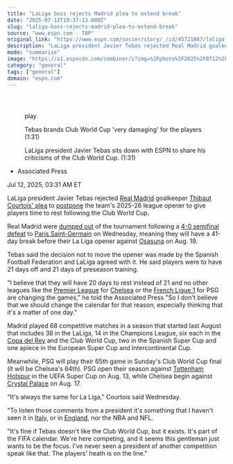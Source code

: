 ```yaml
---
title: "LaLiga boss rejects Madrid plea to extend break"
date: "2025-07-13T19:37:13.000Z"
slug: "laliga-boss-rejects-madrid-plea-to-extend-break"
source: "www.espn.com - TOP"
original_link: "https://www.espn.com/soccer/story/_/id/45721867/laliga-boss-rejects-real-madrid-plea-break-cwc"
description: "LaLiga president Javier Tebas rejected Real Madrid goalkeeper Thibaut Courtois' plea to postpone the team's 2025-26 league opener to give players time to rest following the Club World Cup."
mode: "summarize"
image: "https://a1.espncdn.com/combiner/i?img=%2Fphoto%2F2025%2F0712%2Fr1517990_1296x729_16%2D9.jpg"
category: "general"
tags: ["general"]
domain: "espn.com"
---
```

<div id="readability-page-1" class="page"><section id="article-feed" data-behavior="author_overlay article_header_news_feed_item_meta article_legal_footer"><article data-id="45721867" data-behavior="story_scroll story_progress" data-src="/soccer/story/_/id/45721867/laliga-boss-rejects-real-madrid-plea-break-cwc"><div><header></header><figure data-video="watch,640,360,45718464" data-cerebro-id="68715f62c0cf9d49642eabf7" data-title="Tebas brands Club World Cup 'very damaging' for the players" data-source="espn"><div><picture><source srcset="https://a.espncdn.com/combiner/i?img=%2Fmedia%2Fmotion%2F2025%2F0711%2Fdm_250711_Tebas_brands_Club_World_Cup_very_damaging_for_the_players%2Fdm_250711_Tebas_brands_Club_World_Cup_very_damaging_for_the_players.jpg&amp;w=943&amp;h=530&amp;cquality=80&amp;format=jpg" media="(min-width: 376px)"><source srcset="https://a.espncdn.com/combiner/i?img=%2Fmedia%2Fmotion%2F2025%2F0711%2Fdm_250711_Tebas_brands_Club_World_Cup_very_damaging_for_the_players%2Fdm_250711_Tebas_brands_Club_World_Cup_very_damaging_for_the_players.jpg&amp;w=375&amp;cquality=80, https://a.espncdn.com/combiner/i?img=%2Fmedia%2Fmotion%2F2025%2F0711%2Fdm_250711_Tebas_brands_Club_World_Cup_very_damaging_for_the_players%2Fdm_250711_Tebas_brands_Club_World_Cup_very_damaging_for_the_players.jpg&amp;w=750&amp;cquality=40&amp;format=jpg 2x" media="(max-width: 375px)"></picture><p><span data-id="45718464">play</span></p></div><figcaption><div><p><span>Tebas brands Club World Cup 'very damaging' for the players (1:31)</span></p><p>LaLiga president Javier Tebas sits down with ESPN to share his criticisms of the Club World Cup. (1:31)</p></div></figcaption></figure><div><div><ul><li><p>Associated Press</p></li></ul><p><span>Jul 12, 2025, 03:31 AM ET</span></p></div><p>LaLiga president Javier Tebas rejected <a data-clubhouse-guid="66434654-a8ba-a04c-98e5-6bbd0dbbb780" href="https://www.espn.com/soccer/team?id=86">Real Madrid</a> goalkeeper <a href="https://www.espn.com/football/story/_/id/45707597/thibaut-courtois-urges-laliga-delay-real-madrid-season-opener" target="_blank">Thibaut Courtois' plea</a> to <a href="https://www.espn.com/football/story/_/id/45693768/real-madrid-ask-delay-laliga-opener-due-cwc-sources" target="_blank">postpone</a> the team's 2025-26 league opener to give players time to rest following the Club World Cup.</p><p>Real Madrid were <a href="https://www.espn.com/football/story/_/id/45704193/paris-saint-germains-performance-real-madrid-proves-worlds-best" target="_blank">dumped out</a> of the tournament following a <a href="https://www.espn.com/football/report/_/gameId/735957" target="_blank">4-0 semifinal defeat</a> to <a data-clubhouse-guid="79843c9e-0fe0-63b4-b591-9affc0dbd517" href="https://www.espn.com/soccer/team?id=160">Paris Saint-Germain</a> on Wednesday, meaning they will have a 41-day break before their La Liga opener against <a data-clubhouse-guid="59b6ea2e-f225-ef77-9090-80b582d9fd05" href="https://www.espn.com/soccer/team?id=97">Osasuna</a> on Aug. 19.</p><p>Tebas said the decision not to move the opener was made by the Spanish Football Federation and LaLiga agreed with it. He said players were to have 21 days off and 21 days of preseason training.</p><p>"I believe that they will have 20 days to rest instead of 21 and no other leagues like the <a data-league-guid="6949f3af-300c-35f1-beab-b95669eedd38" href="https://www.espn.com/soccer/league/_/name/ENG.1">Premier League</a> for <a data-clubhouse-guid="c43a00b9-2826-72b3-77a0-62730abc936e" href="https://www.espn.com/soccer/team?id=363">Chelsea</a> or the <a data-league-guid="b7217910-7773-3ea8-bc69-30c19c579306" href="https://www.espn.com/soccer/league/_/name/FRA.1">French Ligue 1</a> for PSG are changing the games," he told the Associated Press "So I don't believe that we should change the calendar for that reason, especially thinking that it's a matter of one day."</p><p>Madrid played 68 competitive matches in a season that started last August that includes 38 in the LaLiga, 14 in the Champions League, six each in the <a data-league-guid="50d361ea-f945-3d56-9d20-63497bd2cac2" href="https://www.espn.com/soccer/league/_/name/ESP.COPA_DEL_REY">Copa del Rey</a> and the Club World Cup, two in the Spanish Super Cup and one apiece in the European Super Cup and Intercontinental Cup.</p><p>Meanwhile, PSG will play their 65th game in Sunday's Club World Cup final (it will be Chelsea's 64th). PSG open their season against <a data-clubhouse-guid="f987a4b2-f3f9-e7f6-eb7d-eda43893be5a" href="https://www.espn.com/soccer/team?id=367">Tottenham Hotspur</a> in the UEFA Super Cup on Aug. 13, while Chelsea begin against <a data-clubhouse-guid="e8703d92-a160-9bbf-cb81-1be6f3fd7969" href="https://www.espn.com/soccer/team?id=384">Crystal Palace</a> on Aug. 17.</p><p>"It's always the same for La Liga," Courtois said Wednesday.</p><p>"To listen those comments from a president it's something that I haven't seen it in <a data-clubhouse-guid="e5383473-2c2c-672e-5c37-253cfce49818" href="https://www.espn.com/soccer/team?id=162">Italy</a>, or in <a data-clubhouse-guid="217dee4e-6974-a197-49a2-afda6e1788c9" href="https://www.espn.com/soccer/team?id=448">England</a>, nor the NBA and NFL.</p><p>"It's fine if Tebas doesn't like the Club World Cup, but it exists. It's part of the FIFA calendar. We're here competing, and it seems this gentleman just wants to be the focus. I've never seen a president of another competition speak like that. The players' heath is on the line."</p>
</div></div></article></section></div>